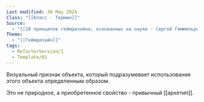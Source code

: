 ```yaml
---
Last modified: 30 May 2024
Class: "[[Класс - Термин]]"
Source:
  - "[[10 принципов геймдизайна, основанных на науке - Сергей Гиммельрейх]]"
Theme:
  - "[[Геймдизайн]]"
tags:
  - RefactorVersion/1
  - Template/01
---
```

Визуальный признак объекта, который подразумевает использование этого объекта определенным образом.

Это не природное, а приобретенное свойство - привычный [[архетип]].